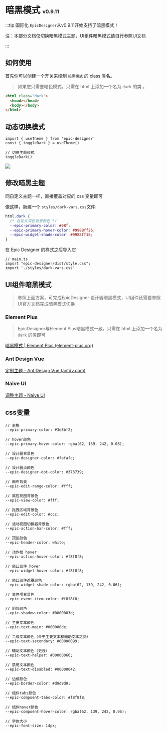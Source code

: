 # 暗黑模式  <span style="font-size:16px">v0.9.11</span>

:::tip 国际化
`EpicDesigner`从v0.9.11开始支持了暗黑模式！

注：本部分文档仅切换暗黑模式主题，UI组件暗黑模式请自行参照UI文档

:::

## 如何使用

 首先你可以创建一个开关来控制 `暗黑模式` 的 class 类名。



> 如果您只需要暗色模式，只需在 html 上添加一个名为 `dark` 的类 。

```html
<html class="dark">
  <head></head>
  <body></body>
</html>
```

## 动态切换模式

```tsx
import { useTheme } from 'epic-designer'
const { toggleDark } = useTheme()

// 切换主题模式
toggleDark()
```

![](https://epic.kcz66.com/static/dark.png)

## 修改暗黑主题

同自定义主题一样，直接覆盖对应的 css 变量即可

像这样，新建一个 `styles/dark-vars.css`文件:

```css
html.dark {
  /* 自定义深色背景颜色 */
  --epic-primary-color: #98f;
  --epic-primary-hover-color: #9988ff26;
  --epic-widget-shade-color: #9988ff18;
}
```

在 Epic Designer 的样式之后导入它

```tsx
// main.ts
import "epic-designer/dist/style.css";
import './styles/dark-vars.css'
```

## UI组件暗黑模式

> 参照上面方案，可完成EpicDesigner 设计器暗黑模式，UI组件还需要参照UI官方文档完成暗黑模式切换

### Element Plus

> EpicDesigner与Element Plus暗黑模式一致，只需在 html 上添加一个名为 `dark` 的类即可

[暗黑模式 | Element Plus (element-plus.org)](https://element-plus.org/zh-CN/guide/dark-mode.html)

### Ant Design Vue

[定制主题 - Ant Design Vue (antdv.com)](https://www.antdv.com/docs/vue/customize-theme-cn#使用预设算法)

### Naive UI

[调整主题 - Naive UI](https://www.naiveui.com/zh-CN/light/docs/customize-theme#使用暗色主题)

## css变量

```
// 主色
--epic-primary-color: #3e8bf2;

// hover颜色
--epic-primary-hover-color: rgba(62, 139, 242, 0.08);

// 设计器背景色
--epic-designer-color: #fafafc;

// 设计器点颜色
--epic-designer-dot-color: #373739;

// 画布背景
--epic-edit-range-color: #fff;

// 属性视图背景色
--epic-view-color: #fff;

// 拖拽区域背景色
--epic-edit-color: #ccc;

// 活动视图切换器背景色
--epic-action-bar-color: #fff;

// 顶部颜色
--epic-header-color: white;

// 动作栏 hover
--epic-action-hover-color: #f8f8f8;

// 窗口部件 hover
--epic-widget-hover-color: #f8f8f8;

// 窗口部件遮罩颜色
--epic-widget-shade-color: rgba(62, 139, 242, 0.06);

// 事件项背景色
--epic-event-item-color: #f8f8f8;

// 阴影颜色
--epic-shadow-color: #0000003d;

// 主要文本颜色
--epic-text-main: #000000de;

// 二级文本颜色（介于主要文本和辅助文本之间）
--epic-text-secondary: #00000099;

// 辅助文本颜色（更浅）
--epic-text-helper: #00000066;

// 禁用文本颜色
--epic-text-disabled: #00000042;

// 边框颜色
--epic-border-color: #d9d9d9;

// 组件tabs颜色
--epic-compoent-tabs-color: #f8f8f8;

// 组件hover颜色
--epic-compoent-hover-color: rgba(62, 139, 242, 0.06);

// 字体大小
--epic-font-size: 14px;
```

